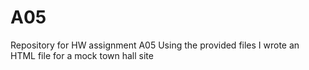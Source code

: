 # A05
Repository for HW assignment A05
Using the provided files I wrote an HTML file for a mock town hall site
